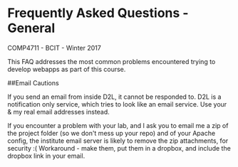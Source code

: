 # Frequently Asked Questions - General
COMP4711 - BCIT - Winter 2017

This FAQ addresses the most common problems encountered
trying to develop webapps as part of this course.

##Email Cautions

If you send an email from inside D2L, it cannot be responded to.
D2L is a notification only service, which tries to look like an email service.
Use your & my real email addresses instead.

If you encounter a problem with your lab, and I ask you to email
me a zip of the project folder (so we don't mess up your repo) and of
your Apache config, the institute email server is likely to remove the zip
attachments, for security :( Workaround - make them, put them in a dropbox, and
include the dropbox link in your email.

